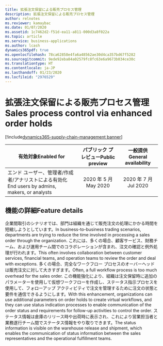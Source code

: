 ```yaml
---
title: 拡張注文保留による販売プロセス管理
description: 拡張注文保留による販売プロセス管理
author: relnotes
ms.reviewer: kamaybac
ms.date: 01/07/2020
ms.assetid: 1c7462d2-f51d-ea11-a811-000d3a8f022a
ms.topic: article
ms.service: business-applications
ms.author: lcash
dynamics365pdf: true
ms.openlocfilehash: 78ca62858e4fa6a48562ae30d4ca357bd67f5282
ms.sourcegitcommit: 9ede92eba84a02579fc8fc63e6a9673b034ce30c
ms.translationtype: HT
ms.contentlocale: ja-JP
ms.lasthandoff: 01/23/2020
ms.locfileid: "2976529"
---
```

# <a name="sales-process-control-via-enhanced-order-holds"></a><span data-ttu-id="0ab27-103">拡張注文保留による販売プロセス管理</span><span class="sxs-lookup"><span data-stu-id="0ab27-103">Sales process control via enhanced order holds</span></span>
[!include[dynamics365-supply-chain-management banner](../includes/dynamics365-supply-chain-management.md)]

| <span data-ttu-id="0ab27-104">有効対象</span><span class="sxs-lookup"><span data-stu-id="0ab27-104">Enabled for</span></span>    |  <span data-ttu-id="0ab27-105">パブリック プレビュー</span><span class="sxs-lookup"><span data-stu-id="0ab27-105">Public preview</span></span> | <span data-ttu-id="0ab27-106">一般提供</span><span class="sxs-lookup"><span data-stu-id="0ab27-106">General availability</span></span> | 
| ---------- | :----------: |:----------: |
|<span data-ttu-id="0ab27-107">エンド ユーザー、管理者/作成者/アナリストによる有効化</span><span class="sxs-lookup"><span data-stu-id="0ab27-107">End users by admins, makers, or analysts</span></span>|<span data-ttu-id="0ab27-108">2020 年 5 月</span><span class="sxs-lookup"><span data-stu-id="0ab27-108">May 2020</span></span>| <span data-ttu-id="0ab27-109">2020 年 7 月</span><span class="sxs-lookup"><span data-stu-id="0ab27-109">Jul 2020</span></span>|






## <a name="feature-details"></a><span data-ttu-id="0ab27-110">機能の詳細</span><span class="sxs-lookup"><span data-stu-id="0ab27-110">Feature details</span></span>
<!--feature detail start -->
<span data-ttu-id="0ab27-111">企業間取引のシナリオでは、部門は組織を通じて販売注文の処理にかかる時間を短縮しようとしています。</span><span class="sxs-lookup"><span data-stu-id="0ab27-111">In business-to-business trading scenarios, departments are trying to reduce the time involved in processing a sales order through the organization.</span></span> <span data-ttu-id="0ab27-112">これには、多くの場合、顧客サービス、財務チーム、および運用チーム間でのコラボレーションが含まれ、注文の確認と例外処理が行われます。</span><span class="sxs-lookup"><span data-stu-id="0ab27-112">This often involves collaboration between customer services, financial teams, and operation teams to review the order and deal with exceptions.</span></span> <span data-ttu-id="0ab27-113">多くの場合、完全なワークフロー プロセスのオーバーヘッドは販売注文に対して大きすぎます。</span><span class="sxs-lookup"><span data-stu-id="0ab27-113">Often, a full workflow process is too much overhead for the sales order.</span></span> <span data-ttu-id="0ab27-114">この機能強化により、組織は注文保留時に追加のパラメーターを使用して仮想ワークフローを作成し、ステータス指示プロセスを使用して、フォローアップ アクティビティで注文を管理するために注文の状態と要件を通信できるようにします。</span><span class="sxs-lookup"><span data-stu-id="0ab27-114">With this enhancement, organizations can use additional parameters on order holds to create virtual workflows, and they can use status indication processes to enable communication of the order status and requirements for follow-up activities to control the order.</span></span> <span data-ttu-id="0ab27-115">ステータス情報は倉庫のリリース時や出荷時に表示され、これにより営業担当者と業務遂行チーム間でステータス情報をやり取りできます。</span><span class="sxs-lookup"><span data-stu-id="0ab27-115">The status information is visible on the warehouse release and shipment, which enables the communication of status information between the sales representatives and the operational fulfillment teams.</span></span> 

<!--![Enhanced order holds](media/sales-process-control-via-enhanced-order-holds-1.png "Enhanced order holds")-->
<!--feature detail end -->









